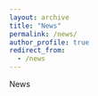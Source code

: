 ```yaml
---
layout: archive
title: "News"
permalink: /news/
author_profile: true
redirect_from:
  - /news
---
```


News
